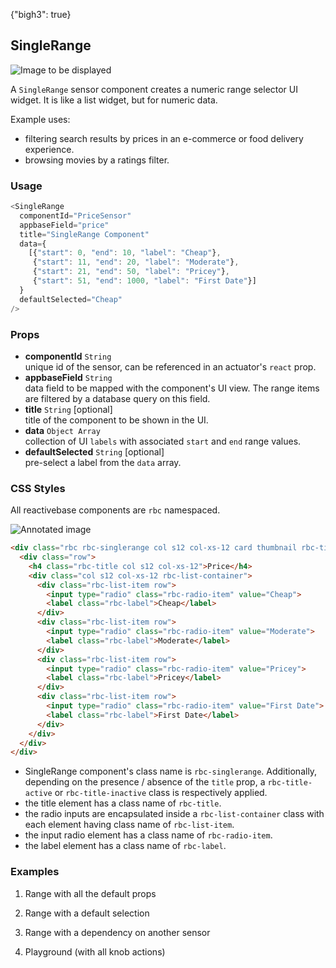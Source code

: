 {"bigh3": true}

## SingleRange

![Image to be displayed](https://i.imgur.com/55jFax6.png)

A `SingleRange` sensor component creates a numeric range selector UI widget. It is like a list widget, but for numeric data.

Example uses:
* filtering search results by prices in an e-commerce or food delivery experience.
* browsing movies by a ratings filter.

### Usage

```js
<SingleRange
  componentId="PriceSensor"
  appbaseField="price"
  title="SingleRange Component"
  data={
    [{"start": 0, "end": 10, "label": "Cheap"},
     {"start": 11, "end": 20, "label": "Moderate"},
     {"start": 21, "end": 50, "label": "Pricey"},
     {"start": 51, "end": 1000, "label": "First Date"}]
  }
  defaultSelected="Cheap"
/>
```

### Props

- **componentId** `String`  
    unique id of the sensor, can be referenced in an actuator's `react` prop.
- **appbaseField** `String`  
    data field to be mapped with the component's UI view. The range items are filtered by a database query on this field.
- **title** `String` [optional]  
    title of the component to be shown in the UI.
- **data** `Object Array`  
    collection of UI `labels` with associated `start` and `end` range values.
- **defaultSelected** `String` [optional]  
    pre-select a label from the `data` array.

### CSS Styles

All reactivebase components are `rbc` namespaced.

![Annotated image](https://i.imgur.com/CIOLTQo.png)

```html
<div class="rbc rbc-singlerange col s12 col-xs-12 card thumbnail rbc-title-active">
  <div class="row">
    <h4 class="rbc-title col s12 col-xs-12">Price</h4>
    <div class="col s12 col-xs-12 rbc-list-container">
      <div class="rbc-list-item row">
        <input type="radio" class="rbc-radio-item" value="Cheap">
        <label class="rbc-label">Cheap</label>
      </div>
      <div class="rbc-list-item row">
        <input type="radio" class="rbc-radio-item" value="Moderate">
        <label class="rbc-label">Moderate</label>
      </div>
      <div class="rbc-list-item row">
        <input type="radio" class="rbc-radio-item" value="Pricey">
        <label class="rbc-label">Pricey</label>
      </div>
      <div class="rbc-list-item row">
        <input type="radio" class="rbc-radio-item" value="First Date">
        <label class="rbc-label">First Date</label>
      </div>
    </div>
  </div>
</div>
```

* SingleRange component's class name is `rbc-singlerange`. Additionally, depending on the presence / absence of the `title` prop, a `rbc-title-active` or `rbc-title-inactive` class is respectively applied.
* the title element has a class name of `rbc-title`.
* the radio inputs are encapsulated inside a `rbc-list-container` class with each element having class name of `rbc-list-item`.
* the input radio element has a class name of `rbc-radio-item`.
* the label element has a class name of `rbc-label`.


### Examples

1. Range with all the default props

2. Range with a default selection

3. Range with a dependency on another sensor

4. Playground (with all knob actions)

